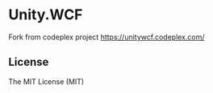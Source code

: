# Unity.WCF

Fork from codeplex project https://unitywcf.codeplex.com/

## License
The MIT License (MIT)
